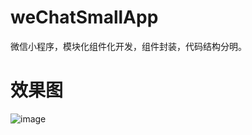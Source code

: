 # weChatSmallApp
微信小程序，模块化组件化开发，组件封装，代码结构分明。
# 效果图
![image](https://github.com/NiceGuSheng/weChatSmallApp/blob/master/%E6%95%88%E6%9E%9C%E5%9B%BE/1.png)
